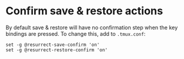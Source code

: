 # Confirm save & restore actions

By default save & restore will have no confirmation step when the key bindings are pressed. To change this, add to `.tmux.conf`:

    set -g @resurrect-save-confirm 'on'
    set -g @resurrect-restore-confirm 'on'
